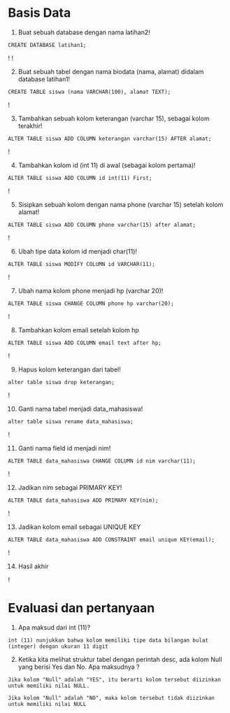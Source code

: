 # Basis Data
1. Buat sebuah database dengan nama latihan2!
``` 
CREATE DATABASE latihan1;
```
!
!


2. Buat sebuah tabel dengan nama biodata (nama, alamat) didalam
database latihan1!
```
CREATE TABLE siswa (nama VARCHAR(100), alamat TEXT);
```
!


3. Tambahkan sebuah kolom keterangan (varchar 15), sebagai kolom
terakhir!
```
ALTER TABLE siswa ADD COLUMN keterangan varchar(15) AFTER alamat;
```
!


4. Tambahkan kolom id (int 11) di awal (sebagai kolom pertama)!
```
ALTER TABLE siswa ADD COLUMN id int(11) First;
```
!


5. Sisipkan sebuah kolom dengan nama phone (varchar 15) setelah
kolom alamat!
```
ALTER TABLE siswa ADD COLUMN phone varchar(15) after alamat;
```
!


6. Ubah tipe data kolom id menjadi char(11)!
```
ALTER TABLE siswa MODIFY COLUMN id VARCHAR(11);
```
!


7. Ubah nama kolom phone menjadi hp (varchar 20)!
```
ALTER TABLE siswa CHANGE COLUMN phone hp varchar(20);
```
!


8. Tambahkan kolom email setelah kolom hp
```
ALTER TABLE siswa ADD COLUMN email text after hp;
```
!


9. Hapus kolom keterangan dari tabel!
```
alter table siswa drop keterangan;
```
!


10. Ganti nama tabel menjadi data_mahasiswa!
```
alter table siswa rename data_mahasiswa;
```
!


11. Ganti nama field id menjadi nim!
```
ALTER TABLE data_mahasiswa CHANGE COLUMN id nim varchar(11);
```
!


12. Jadikan nim sebagai PRIMARY KEY!
```
ALTER TABLE data_mahasiswa ADD PRIMARY KEY(nim);
```
!


13. Jadikan kolom email sebagai UNIQUE KEY
```
ALTER TABLE data_mahasiswa ADD CONSTRAINT email unique KEY(email);
```
!


14. Hasil akhir

!


# Evaluasi dan pertanyaan
1. Apa maksud dari int (11)?
```
int (11) nunjukkan bahwa kolom memiliki tipe data bilangan bulat (integer) dengan ukuran 11 digit 
```

2. Ketika kita melihat struktur tabel dengan perintah desc, ada kolom Null yang
berisi Yes dan No. Apa maksudnya ?
```
Jika kolom "Null" adalah "YES", itu berarti kolom tersebut diizinkan untuk memiliki nilai NULL.

Jika kolom "Null" adalah "NO", maka kolom tersebut tidak diizinkan untuk memiliki nilai NULL
```
